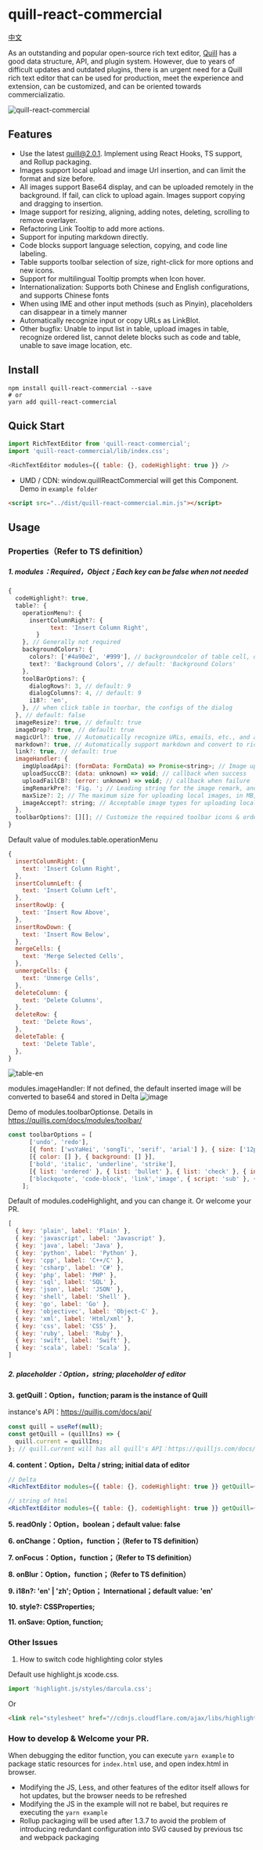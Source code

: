 # quill-react-commercial

[中文](/readme_CN.md)

As an outstanding and popular open-source rich text editor, [Quill](https://github.com/quilljs/quill) has a good data structure, API, and plugin system. However, due to years of difficult updates and outdated plugins, there is an urgent need for a Quill rich text editor that can be used for production, meet the experience and extension, can be customized, and can be oriented towards commercializatio.

![quill-react-commercial](https://cdn.jsdelivr.net/gh/ludejun/quill-react-commercial/example/images/quill-react-commercial.jpg)



## Features

- Use the latest quill@2.0.1. Implement using React Hooks, TS support, and Rollup packaging.
- Images support local upload and image Url insertion, and can limit the format and size before.
- All images support Base64 display, and can be uploaded remotely in the background. If fail, can click to upload again. Images support copying and dragging to insertion.
- Image support for resizing, aligning, adding notes, deleting, scrolling to remove overlayer.
- Refactoring Link Tooltip to add more actions.
- Support for inputing markdown directly.
- Code blocks support language selection, copying, and code line labeling.
- Table supports toolbar selection of size, right-click for more options and new icons.
- Support for multilingual Tooltip prompts when Icon hover.
- Internationalization: Supports both Chinese and English configurations, and supports Chinese fonts
- When using IME and other input methods (such as Pinyin), placeholders can disappear in a timely manner
- Automatically recognize input or copy URLs as LinkBlot.
- Other bugfix: Unable to input list in table, upload images in table, recognize ordered list, cannot delete blocks such as code and table, unable to save image location, etc.





## Install

```shell
npm install quill-react-commercial --save
# or
yarn add quill-react-commercial
```

## Quick Start
```javascript
import RichTextEditor from 'quill-react-commercial';
import 'quill-react-commercial/lib/index.css';

<RichTextEditor modules={{ table: {}, codeHighlight: true }} />
```

- UMD / CDN: window.quillReactCommercial will get this Component. Demo in `example folder`
```html
<script src="../dist/quill-react-commercial.min.js"></script>
```



## Usage

### Properties（Refer to TS definition）

##### 1. modules：Required，Object；Each key can be false when not needed

```js
{
  codeHighlight?: true,
  table?: {
    operationMenu?: {
      insertColumnRight?: {
    		text: 'Insert Column Right',
  		}
    }, // Generally not required 
    backgroundColors?: {
      colors?: ['#4a90e2', '#999'], // backgroundcolor of table cell, default: ['#dbc8ff', '#6918b4', '#4a90e2', '#999', '#fff']
      text?: 'Background Colors', // default: 'Background Colors'
    },
    toolBarOptions?: {
      dialogRows?: 3, // default: 9
      dialogColumns?: 4, // default: 9
      i18?: 'en',
    }, // when click table in toorbar, the configs of the dialog
  }, // default: false
  imageResize?: true, // default: true
  imageDrop?: true, // default: true
  magicUrl?: true, // Automatically recognize URLs, emails, etc., and add LinkBlot; default: true
  markdown?: true, // Automatically support markdown and convert to rich text; default: true
  link?: true, // default: true
  imageHandler: {
    imgUploadApi?: (formData: FormData) => Promise<string>; // Image upload API, it should return a Promise with a URL when resolve
    uploadSuccCB?: (data: unknown) => void; // callback when success
    uploadFailCB?: (error: unknown) => void; // callback when failure
    imgRemarkPre?: 'Fig. '; // Leading string for the image remark, and can be deleted
    maxSize?: 2; // The maximum size for uploading local images, in MB, defaults to 5MB
    imageAccept?: string; // Acceptable image types for uploading local images, default: 'image/png, image/gif, image/jpeg, image/bmp, image/x-icon'
  },
  toolbarOptions?: [][]; // Customize the required toolbar icons & order
}
```

Default value of modules.table.operationMenu

```js
{
  insertColumnRight: {
    text: 'Insert Column Right',
  },
  insertColumnLeft: {
    text: 'Insert Column Left',
  },
  insertRowUp: {
    text: 'Insert Row Above',
  },
  insertRowDown: {
    text: 'Insert Row Below',
  },
  mergeCells: {
    text: 'Merge Selected Cells',
  },
  unmergeCells: {
    text: 'Unmerge Cells',
  },
  deleteColumn: {
    text: 'Delete Columns',
  },
  deleteRow: {
    text: 'Delete Rows',
  },
  deleteTable: {
    text: 'Delete Table',
  },
}
```

![table-en](https://cdn.jsdelivr.net/gh/ludejun/quill-react-commercial/example/images/table-en.jpg)

modules.imageHandler: If not defined, the default inserted image will be converted to base64 and stored in Delta
![image](https://raw.githubusercontent.com/ludejun/quill-react-commercial/master/example/images/image.gif)


Demo of modules.toolbarOptionse. Details in https://quilljs.com/docs/modules/toolbar/

```javascript
const toolbarOptions = [
      ['undo', 'redo'],
      [{ font: ['wsYaHei', 'songTi', 'serif', 'arial'] }, { size: ['12px', '14px', '18px', '36px'] }],
      [{ color: [] }, { background: [] }],
      ['bold', 'italic', 'underline', 'strike'],
      [{ list: 'ordered' }, { list: 'bullet' }, { list: 'check' }, { indent: '-1' }, { indent: '+1' }, { align: [] }],
      ['blockquote', 'code-block', 'link','image', { script: 'sub' }, { script: 'super' }, 'table', 'clean'],
    ];
```

Default of modules.codeHighlight, and you can change it. Or welcome your PR.

```javascript
[
  { key: 'plain', label: 'Plain' },
  { key: 'javascript', label: 'Javascript' },
  { key: 'java', label: 'Java' },
  { key: 'python', label: 'Python' },
  { key: 'cpp', label: 'C++/C' },
  { key: 'csharp', label: 'C#' },
  { key: 'php', label: 'PHP' },
  { key: 'sql', label: 'SQL' },
  { key: 'json', label: 'JSON' },
  { key: 'shell', label: 'Shell' },
  { key: 'go', label: 'Go' },
  { key: 'objectivec', label: 'Object-C' },
  { key: 'xml', label: 'Html/xml' },
  { key: 'css', label: 'CSS' },
  { key: 'ruby', label: 'Ruby' },
  { key: 'swift', label: 'Swift' },
  { key: 'scala', label: 'Scala' },
]
```



##### 2. placeholder：Option，string; placeholder of editor

**3. getQuill：Option，function; param is the instance of Quill**

instance's API：https://quilljs.com/docs/api/

```jsx
const quill = useRef(null);
const getQuill = (quillIns) => {
  quill.current = quillIns;
}; // quill.current will has all quill's API：https://quilljs.com/docs/api/
```



**4. content：Option，Delta / string; initial data of editor**

```jsx
// Delta
<RichTextEditor modules={{ table: {}, codeHighlight: true }} getQuill={getQuill} content={JSON.parse("{\"ops\":[{\"insert\":\"Hello quill-react-commercial!\\n\"}]}")} />

// string of html
<RichTextEditor modules={{ table: {}, codeHighlight: true }} getQuill={getQuill} content={'<h1>Hello quill-react-commercial!</h1>'} />
```



**5. readOnly：Option，boolean；default value: false**

**6. onChange：Option，function；（Refer to TS definition）**

**7. onFocus：Option，function；（Refer to TS definition）**

**8. onBlur：Option，function；（Refer to TS definition）**

**9. i18n?: 'en' | 'zh'; Option； International；default value: 'en'**

**10. style?: CSSProperties;**

**11. onSave: Option, function;**


### Other Issues

1. How to switch code highlighting color styles

Default use highlight.js xcode.css. 

```javascript
import 'highlight.js/styles/darcula.css';
```

Or

```html
<link rel="stylesheet" href="//cdnjs.cloudflare.com/ajax/libs/highlight.js/10.1.2/styles/androidstudio.min.css">
```



### How to develop & Welcome your PR.

When debugging the editor function, you can execute `yarn example` to package static resources for `index.html` use, and open index.html in browser.

- Modifying the JS, Less, and other features of the editor itself allows for hot updates, but the browser needs to be refreshed
- Modifying the JS in the example will not re babel, but requires re executing the `yarn example`
- Rollup packaging will be used after 1.3.7 to avoid the problem of introducing redundant configuration into SVG caused by previous tsc and webpack packaging



